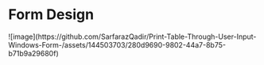 <h1> Form Design </h1>
![image](https://github.com/SarfarazQadir/Print-Table-Through-User-Input-Windows-Form-/assets/144503703/280d9690-9802-44a7-8b75-b71b9a29680f)
